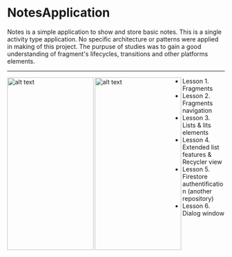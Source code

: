 NotesApplication
=====================

Notes is a simple application to show and store basic notes. This is a single activity type application. No specific architecture or patterns were applied in making of this project. The purpuse of studies was to gain a good understanding of fragment's lifecycles, transitions and other platforms elements. 

---------------------
<img align="left" src="https://drive.google.com/uc?export=view&id=11ALAfvsDPR6ZcQlZM1VvBuCnTbjk-ycr" alt="alt text" width="200" height="400">

<img align="left" src="https://drive.google.com/uc?export=view&id=1f7vDeltaIMsicpfi3e8TTBlW7mROvJ1_" alt="alt text" width="200" height="400">

- Lesson 1. Fragments
- Lesson 2. Fragments navigation
- Lesson 3. Lists & lits elements
- Lesson 4. Extended list features & Recycler view
- Lesson 5. Firestore authentification (another repository)
- Lesson 6. Dialog window
